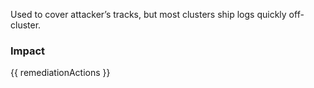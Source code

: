 
Used to cover attacker’s tracks, but most clusters ship logs quickly off-cluster.

### Impact
<!-- Add Impact here -->

<!-- DO NOT CHANGE -->
{{ remediationActions }}


